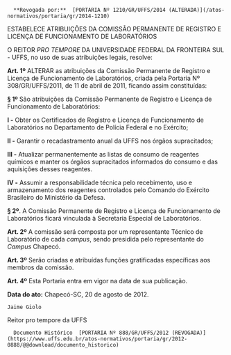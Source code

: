       **Revogada por:**  [PORTARIA Nº 1210/GR/UFFS/2014 (ALTERADA)](/atos-normativos/portaria/gr/2014-1210) 

   ESTABELECE ATRIBUIÇÕES DA COMISSÃO PERMANENTE DE REGISTRO E LICENÇA DE FUNCIONAMENTO DE LABORATÓRIOS  

O REITOR *PRO TEMPORE* DA UNIVERSIDADE FEDERAL DA FRONTEIRA SUL - UFFS, no uso de suas atribuições legais, resolve:

 **Art. 1º** ALTERAR as atribuições da Comissão Permanente de Registro e Licença de Funcionamento de Laboratórios, criada pela Portaria Nº 308/GR/UFFS/2011, de 11 de abril de 2011, ficando assim constituídas:

 **§ 1º** São atribuições da Comissão Permanente de Registro e Licença de Funcionamento de Laboratórios:

 **I -** Obter os Certificados de Registro e Licença de Funcionamento de Laboratórios no Departamento de Polícia Federal e no Exército;

 **II -** Garantir o recadastramento anual da UFFS nos órgãos supracitados;

 **III -** Atualizar permanentemente as listas de consumo de reagentes químicos e manter os órgãos supracitados informados do consumo e das aquisições desses reagentes.

 **IV -** Assumir a responsabilidade técnica pelo recebimento, uso e armazenamento dos reagentes controlados pelo Comando do Exército Brasileiro do Ministério da Defesa.

 **§ 2º**. A Comissão Permanente de Registro e Licença de Funcionamento de Laboratórios ficará vinculada à Secretaria Especial de Laboratórios.

 **Art. 2º** A comissão será composta por um representante Técnico de Laboratório de cada *campus*, sendo presidida pelo representante do *Campus* Chapecó.

 **Art. 3º** Serão criadas e atribuídas funções gratificadas específicas aos membros da comissão.

 **Art. 4º** Esta Portaria entra em vigor na data de sua publicação.

  

   **Data do ato:** Chapecó-SC, 20 de agosto de 2012.   
 

    Jaime Giolo   
 Reitor pro tempore da UFFS 

      Documento Histórico  [PORTARIA Nº 888/GR/UFFS/2012 (REVOGADA)](https://www.uffs.edu.br/atos-normativos/portaria/gr/2012-0888/@@download/documento_historico)     
      